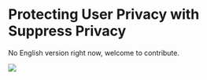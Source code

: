 ﻿# Protecting User Privacy with Suppress Privacy

No English version right now, welcome to contribute.

<a href="https://gitee.com/mindspore/docs/blob/master/tutorials/training/source_en/advanced_use/protect_user_privacy_with_differential_privacy.md" target="_blank"><img src="https://gitee.com/mindspore/docs/raw/master/resource/_static/logo_source.png"></a>
